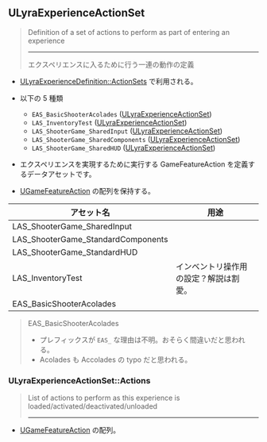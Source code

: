 ## ULyraExperienceActionSet

> Definition of a set of actions to perform as part of entering an experience  
> 
> ----
> エクスペリエンスに入るために行う一連の動作の定義  

* [ULyraExperienceDefinition::ActionSets] で利用される。
* 以下の 5 種類
	* `EAS_BasicShooterAcolades` ([ULyraExperienceActionSet])
	* `LAS_InventoryTest` ([ULyraExperienceActionSet])
	* `LAS_ShooterGame_SharedInput` ([ULyraExperienceActionSet])
	* `LAS_ShooterGame_SharedComponents` ([ULyraExperienceActionSet])
	* `LAS_ShooterGame_SharedHUD` ([ULyraExperienceActionSet])

* エクスペリエンスを実現するために実行する GameFeatureAction を定義するデータアセットです。
* [UGameFeatureAction] の配列を保持する。

| アセット名                         | 用途                                                          |
|------------------------------------|---------------------------------------------------------------|
| LAS_ShooterGame_SharedInput        |  |
| LAS_ShooterGame_StandardComponents |  |
| LAS_ShooterGame_StandardHUD        |  |
| LAS_InventoryTest                  | インベントリ操作用の設定？解説は割愛。                        |
| EAS_BasicShooterAcolades           |  |

> EAS_BasicShooterAcolades
> * プレフィックスが ``EAS_`` な理由は不明。おそらく間違いだと思われる。
> * Acolades も Accolades の typo だと思われる。



### ULyraExperienceActionSet::Actions

> List of actions to perform as this experience is loaded/activated/deactivated/unloaded  
> 
> ----

* [UGameFeatureAction] の配列。




<!--- ページ内のリンク --->

<!--- 自前の画像へのリンク --->

<!--- generated --->
[ULyraExperienceActionSet]: ../../Lyra/Experience/ULyraExperienceActionSet.md#ulyraexperienceactionset
[ULyraExperienceDefinition::ActionSets]: ../../Lyra/Experience/ULyraExperienceDefinition.md#ulyraexperiencedefinitionactionsets
[UGameFeatureAction]: ../../UE/GameFeature/UGameFeatureAction.md#ugamefeatureaction
